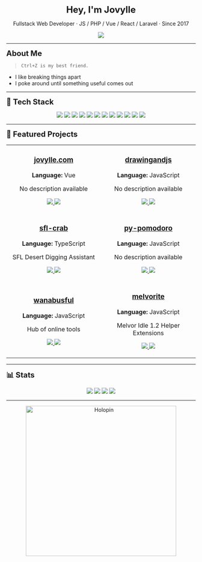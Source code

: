 <p align="center"><strong style="font-size: 1.5rem;">Hey, I'm Jovylle</strong></p>
<p align="center">Fullstack Web Developer · JS / PHP / Vue / React / Laravel · Since 2017</p>

<p align="center">
  <a href="https://jovylle.com" target="_blank">
    <img src="https://img.shields.io/badge/Visit%20Portfolio-000?style=for-the-badge&logo=firefox&logoColor=white" />
  </a>
</p>

---

<div style="font-size: 1.25rem; font-weight: bold">About Me</div>

> `Ctrl+Z is my best friend.`

- I like breaking things apart  
- I poke around until something useful comes out

---

<div style="font-size: 1.25rem; font-weight: bold">🧰 Tech Stack</div>

<p align="center">
  <img src="https://img.shields.io/badge/Astro-FF5D01?style=for-the-badge&logo=astro&logoColor=white" />
  <img src="https://img.shields.io/badge/C%2B%2B-00599C?style=for-the-badge&logo=cplusplus&logoColor=white" />
  <img src="https://img.shields.io/badge/CSS-1572B6?style=for-the-badge&logo=css&logoColor=white" />
  <img src="https://img.shields.io/badge/HTML-E34F26?style=for-the-badge&logo=html&logoColor=white" />
  <img src="https://img.shields.io/badge/JavaScript-323330?style=for-the-badge&logo=javascript&logoColor=white" />
  <img src="https://img.shields.io/badge/Python-3776AB?style=for-the-badge&logo=python&logoColor=white" />
  <img src="https://img.shields.io/badge/Ruby-CC342D?style=for-the-badge&logo=ruby&logoColor=white" />
  <img src="https://img.shields.io/badge/SCSS-CC6699?style=for-the-badge&logo=scss&logoColor=white" />
  <img src="https://img.shields.io/badge/Shell-89E051?style=for-the-badge&logo=shell&logoColor=white" />
  <img src="https://img.shields.io/badge/Svelte-FF3E00?style=for-the-badge&logo=svelte&logoColor=white" />
  <img src="https://img.shields.io/badge/TypeScript-3178C6?style=for-the-badge&logo=typescript&logoColor=white" />
  <img src="https://img.shields.io/badge/Vue-35495e?style=for-the-badge&logo=vue&logoColor=white" />

</p>

---

<div style="font-size: 1.25rem; font-weight: bold">🚀 Featured Projects</div>

<table align="center">
<tr>
  <td align="center" width="50%">
    <h3><a href="https://jovylle.com/" target="_blank">jovylle.com</a></h3>
    <p><strong>Language:</strong> Vue</p>
    <p>No description available</p>
    <p>
      <a href="https://jovylle.com/" target="_blank">
        <img src="https://img.shields.io/badge/Live%20Demo-000?style=for-the-badge&logo=firefox&logoColor=white" />
      </a>
      <a href="https://github.com/jovylle/jovylle.com" target="_blank">
        <img src="https://img.shields.io/badge/Code-181717?style=for-the-badge&logo=github&logoColor=white" />
      </a>
    </p>
  </td>
  <td align="center" width="50%">
    <h3><a href="https://stickfigure.uft1.com" target="_blank">drawingandjs</a></h3>
    <p><strong>Language:</strong> JavaScript</p>
    <p>No description available</p>
    <p>
      <a href="https://stickfigure.uft1.com" target="_blank">
        <img src="https://img.shields.io/badge/Live%20Demo-000?style=for-the-badge&logo=firefox&logoColor=white" />
      </a>
      <a href="https://github.com/jovylle/drawingandjs" target="_blank">
        <img src="https://img.shields.io/badge/Code-181717?style=for-the-badge&logo=github&logoColor=white" />
      </a>
    </p>
  </td>
</tr>
<tr>
  <td align="center" width="50%">
    <h3><a href="https://beta.d1g.uk" target="_blank">sfl-crab</a></h3>
    <p><strong>Language:</strong> TypeScript</p>
    <p>SFL Desert Digging Assistant</p>
    <p>
      <a href="https://beta.d1g.uk" target="_blank">
        <img src="https://img.shields.io/badge/Live%20Demo-000?style=for-the-badge&logo=firefox&logoColor=white" />
      </a>
      <a href="https://github.com/jovylle/sfl-crab" target="_blank">
        <img src="https://img.shields.io/badge/Code-181717?style=for-the-badge&logo=github&logoColor=white" />
      </a>
    </p>
  </td>
  <td align="center" width="50%">
    <h3><a href="https://github.com/jovylle/py-pomodoro" target="_blank">py-pomodoro</a></h3>
    <p><strong>Language:</strong> JavaScript</p>
    <p>No description available</p>
    <p>
      <a href="https://github.com/jovylle/py-pomodoro" target="_blank">
        <img src="https://img.shields.io/badge/Live%20Demo-000?style=for-the-badge&logo=firefox&logoColor=white" />
      </a>
      <a href="https://github.com/jovylle/py-pomodoro" target="_blank">
        <img src="https://img.shields.io/badge/Code-181717?style=for-the-badge&logo=github&logoColor=white" />
      </a>
    </p>
  </td>
</tr>
<tr>
  <td align="center" width="50%">
    <h3><a href="https://uft1.com" target="_blank">wanabusful</a></h3>
    <p><strong>Language:</strong> JavaScript</p>
    <p>Hub of online tools</p>
    <p>
      <a href="https://uft1.com" target="_blank">
        <img src="https://img.shields.io/badge/Live%20Demo-000?style=for-the-badge&logo=firefox&logoColor=white" />
      </a>
      <a href="https://github.com/jovylle/wanabusful" target="_blank">
        <img src="https://img.shields.io/badge/Code-181717?style=for-the-badge&logo=github&logoColor=white" />
      </a>
    </p>
  </td>
  <td align="center" width="50%">
    <h3><a href="https://github.com/jovylle/melvorite" target="_blank">melvorite</a></h3>
    <p><strong>Language:</strong> JavaScript</p>
    <p>Melvor Idle 1.2 Helper Extensions</p>
    <p>
      <a href="https://chrome.google.com/webstore/search/jovylle" target="_blank">
        <img src="https://img.shields.io/badge/Chrome%20Store-000?style=for-the-badge&logo=googlechrome&logoColor=white" />
      </a>
      <a href="https://github.com/jovylle/melvorite" target="_blank">
        <img src="https://img.shields.io/badge/Code-181717?style=for-the-badge&logo=github&logoColor=white" />
      </a>
    </p>
  </td>
</tr>
</table>

---

<div style="font-size: 1.25rem; font-weight: bold">📊 Stats</div>

<p align="center">
  <img src="https://img.shields.io/badge/Projects-100-blue?style=for-the-badge" />
  <img src="https://img.shields.io/badge/Languages-12-green?style=for-the-badge" />
  <img src="https://img.shields.io/badge/Live%20Sites-25-orange?style=for-the-badge" />
  <img src="https://img.shields.io/badge/GitHub%20Stars-11-yellow?style=for-the-badge" />
</p>

---
<p align="center">
  <a href="https://jovylle.com" target="_blank">
    <img src="https://holopin.me/jovylle" alt="Holopin" width="400" />
  </a>
</p>



